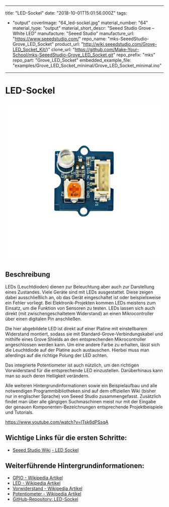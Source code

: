 
---
title: "LED-Sockel"
date: "2018-10-01T15:01:56.000Z"
tags: 
  - "output"
coverImage: "64_led-sockel.jpg"
material_number: "64"
material_type: "output"
material_short_descr: "Seeed Studio Grove – White LED"
manufacture: "Seeed Studio"
manufacture_url: "https://www.seeedstudio.com/"
repo_name: "mks-SeeedStudio-Grove_LED_Socket"
product_url: "http://wiki.seeedstudio.com/Grove-LED_Socket_Kit/)"
clone_url: "https://github.com/Make-Your-School/mks-SeeedStudio-Grove_LED_Socket.git"
repo_prefix: "mks"
repo_part: "Grove_LED_Socket"
embedded_example_file: "examples/Grove_LED_Socket_minimal/Grove_LED_Socket_minimal.ino"
---


# LED-Sockel

![LED-Sockel](./64_led-sockel.jpg)

## Beschreibung
LEDs (Leuchtdioden) dienen zur Beleuchtung aber auch zur Darstellung eines Zustandes. Viele Geräte sind mit LEDs ausgestattet. Diese zeigen dabei ausschließlich an, ob das Gerät eingeschaltet ist oder beispielsweise ein Fehler vorliegt. Bei Elektronik-Projekten kommen LEDs meistens zum Einsatz, um die Funktion von Sensoren zu testen. LEDs lassen sich auch direkt (mit zwischengeschaltetem Widerstand) an einen Mikrocontroller über einen digitalen Pin anschließen.

Die hier abgebildete LED ist direkt auf einer Platine mit einstellbarem Widerstand montiert, sodass sie mit Standard-Grove-Verbindungskabel und mithilfe eines Grove Shields an den entsprechenden Mikrocontroller angeschlossen werden kann. Um eine andere Farbe zu erhalten, lässt sich die Leuchtdiode auf der Platine auch austauschen. Hierbei muss man allerdings auf die richtige Polung der LED achten.

Das integrierte Potentiometer ist auch nützlich, um den richtigen Vorwiderstand für die entsprechende LED einzustellen. Darüberhinaus kann man so auch deren Helligkeit verändern.

Alle weiteren Hintergrundinformationen sowie ein Beispielaufbau und alle notwendigen Programmbibliotheken sind auf dem offiziellen Wiki (bisher nur in englischer Sprache) von Seeed Studio zusammengefasst. Zusätzlich findet man über alle gängigen Suchmaschinen meist nur mit der Eingabe der genauen Komponenten-Bezeichnungen entsprechende Projektbeispiele und Tutorials.

https://www.youtube.com/watch?v=ITsk6dPSsqA


<!-- infolist -->

<!-- infolists -->

## Wichtige Links für die ersten Schritte:

- [Seeed Studio Wiki](http://wiki.seeedstudio.com/Grove-LED_Socket_Kit/) [- LED Sockel](http://wiki.seeedstudio.com/Grove-LED_Socket_Kit/)

## Weiterführende Hintergrundinformationen:

- [GPIO - Wikipedia Artikel](https://de.wikipedia.org/wiki/Allzweckeingabe/-ausgabe)
- [LED - Wikipedia Artikel](https://de.wikipedia.org/wiki/Leuchtdiode)
- [Vorwiderstand - Wikipedia Artikel](https://de.wikipedia.org/wiki/Vorwiderstand)
- [Potentiometer - Wikipedia Artikel](https://de.wikipedia.org/wiki/Potentiometer)
- [GitHub-Repository: LED-Sockel](https://github.com/MakeYourSchool/64-LED-Sockel)



